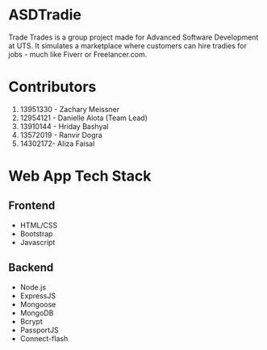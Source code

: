 # ASDTradie
Trade Trades is a group project made for Advanced Software Development at UTS. It simulates a marketplace where customers can hire tradies for jobs - much like Fiverr or Freelancer.com. 

# Contributors
1. 13951330 - Zachary Meissner
2. 12954121 - Danielle Alota (Team Lead)
3. 13910144 - Hriday Bashyal
4. 13572019 - Ranvir Dogra
5. 14302172- Aliza Faisal

# Web App Tech Stack
## Frontend
- HTML/CSS
- Bootstrap
- Javascript

## Backend
- Node.js
- ExpressJS
- Mongoose
- MongoDB
- Bcrypt
- PassportJS
- Connect-flash
